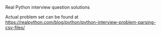Real Python interview question solutions

Actual problem set can be found at 
https://realpython.com/blog/python/python-interview-problem-parsing-csv-files/



